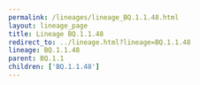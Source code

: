 ```yaml
---
permalink: /lineages/lineage_BQ.1.1.48.html
layout: lineage_page
title: Lineage BQ.1.1.48
redirect_to: ../lineage.html?lineage=BQ.1.1.48
lineage: BQ.1.1.48
parent: BQ.1.1
children: ['BQ.1.1.48']
---
```

